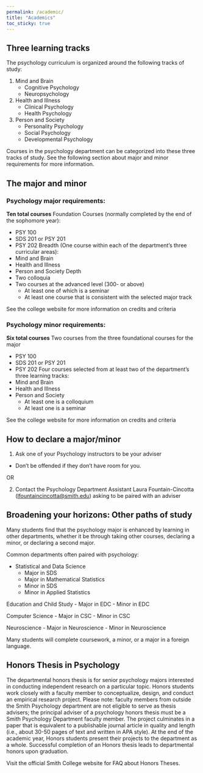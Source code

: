 ```yaml
---
permalink: /academic/
title: "Academics"
toc_sticky: true
---
```

## Three learning tracks
The psychology curriculum is organized around the following tracks of study:
1. Mind and Brain
    - Cognitive Psychology
    - Neuropsychology
2. Health and Illness
    - Clinical Psychology
    - Health Psychology 
3. Person and Society
    - Personality Psychology
    - Social Psychology
    - Developmental Psychology

Courses in the psychology department can be categorized into these three tracks of study. See the following section about major and minor requirements for more information.


## The major and minor
### Psychology major requirements:
**Ten total courses**
Foundation Courses (normally completed by the end of the sophomore year):
 - PSY 100
 - SDS 201 or PSY 201
 - PSY 202 
Breadth (One course within each of the department’s three curricular areas):
 - Mind and Brain
 - Health and Illness
 - Person and Society
Depth
 - Two colloquia
 - Two courses at the advanced level (300- or above)
     - At least one of which is a seminar
     - At least one course that is consistent with the selected major track

See the college website for more information on credits and criteria

### Psychology minor requirements:
**Six total courses**
Two courses from the three foundational courses for the major 
 - PSY 100
 - SDS 201 or PSY 201
 - PSY 202 
Four courses selected from at least two of the department’s three learning tracks:
 - Mind and Brain
 - Health and Illness
 - Person and Society
     - At least one is a colloquium
     - At least one is a seminar

See the college website for more information on credits and criteria

## How to declare a major/minor
1. Ask one of your Psychology instructors to be your adviser
  - Don’t be offended if they don’t have room for you.

OR

2. Contact the Psychology Department Assistant Laura Fountain-Cincotta (lfountaincincotta@smith.edu) asking to be paired with an adviser 


## Broadening your horizons: Other paths of study
Many students find that the psychology major is enhanced by learning in other departments, whether it be through taking other courses, declaring a minor, or declaring a second major.

Common departments often paired with psychology:

- Statistical and Data Science
    - Major in SDS
    - Major in Mathematical Statistics
    - Minor in SDS
    - Minor in Applied Statistics 

Education and Child Study
    - Major in EDC
    - Minor in EDC

Computer Science
    - Major in CSC
    - Minor in CSC

Neuroscience
    - Major in Neuroscience
    - Minor in Neuroscience

Many students will complete coursework, a minor, or a major in a foreign language.

## Honors Thesis in Psychology

The departmental honors thesis is for senior psychology majors interested in conducting independent research on a particular topic. Honors students work closely with a faculty member to conceptualize, design, and conduct an empirical research project. Please note: faculty members from outside the Smith Psychology department are not eligible to serve as thesis advisers; the principal adviser of a psychology honors thesis must be a Smith Psychology Department faculty member. The project culminates in a paper that is equivalent to a publishable journal article in quality and length (i.e., about 30-50 pages of text and written in APA style). At the end of the academic year, Honors students present their projects to the department as a whole. Successful completion of an Honors thesis leads to departmental honors upon graduation.

Visit the official Smith College website for FAQ about Honors Theses.
